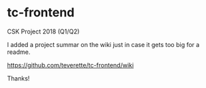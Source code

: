 # tc-frontend
CSK Project 2018 (Q1/Q2)


I added a project summar on the wiki just in case it gets too big for a readme.

https://github.com/teverette/tc-frontend/wiki

Thanks!
